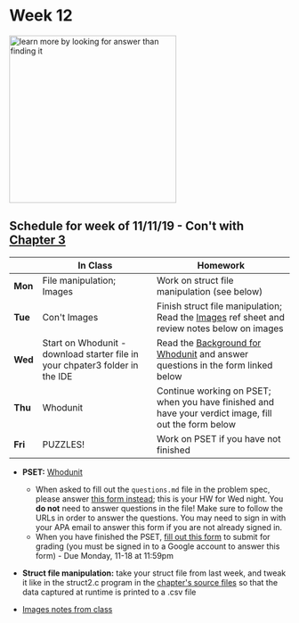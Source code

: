 # Week 12

<img src="https://www.planbee.com/wp/wp-content/uploads/2019/08/Ed-Quote-Images.002-1-1024x550.jpeg" alt="learn more by looking for answer than finding it" height="300">

## Schedule for week of 11/11/19 - Con't with [Chapter 3](/ap/curriculum/3)

  |       |In Class               |Homework   |
  |-------|---------              |---------  |
  |**Mon**|File manipulation; Images |Work on struct file manipulation (see below)|
  |**Tue**|Con't Images |Finish struct file manipulation; Read the [Images](/ap/assets/pdfs/images.pdf) ref sheet and review notes below on images|
  |**Wed**|Start on Whodunit - download starter file in your chpater3 folder in the IDE|Read the [Background for Whodunit](https://docs.cs50.net/2019/ap/problems/whodunit/whodunit.html#background) and answer questions in the form linked below|
  |**Thu**|Whodunit               |Continue working on PSET; when you have finished and have your verdict image, fill out the form below |
  |**Fri**|PUZZLES!               |Work on PSET if you have not finished            |

* **PSET:** [Whodunit](https://docs.cs50.net/2019/ap/problems/whodunit/whodunit.html)
  * When asked to fill out the `questions.md` file in the problem spec, please answer [this form instead](https://forms.microsoft.com/Pages/ResponsePage.aspx?id=pzkNu6tRKkuypSiSsDYamccaKXZ-XoNApSiIBzYo6sNUQzFLTEg4VDJEM1ZMMEhZRzdVNzZSQlZJTi4u); this is your HW for Wed night. You **do not** need to answer questions in the file! Make sure to follow the URLs in order to answer the questions. You may need to sign in with your APA email to answer this form if you are not already signed in.
  * When you have finished the PSET, [fill out this form](https://forms.gle/wLirNKRvQqfcnNvx6) to submit for grading (you must be signed in to a Google account to answer this form) - Due Monday, 11-18 at 11:59pm

* **Struct file manipulation:** take your struct file from last week, and tweak it like in the struct2.c program in the [chapter's source files](https://cdn.cs50.net/2018/fall/lectures/3/src3.pdf) so that the data captured at runtime is printed to a .csv file

* [Images notes from class](/ap/assets/pdfs/images-notes.pdf)